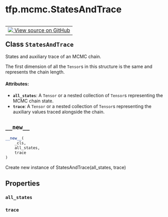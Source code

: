 <div itemscope itemtype="http://developers.google.com/ReferenceObject">
<meta itemprop="name" content="tfp.mcmc.StatesAndTrace" />
<meta itemprop="path" content="Stable" />
<meta itemprop="property" content="all_states"/>
<meta itemprop="property" content="trace"/>
<meta itemprop="property" content="__new__"/>
</div>

# tfp.mcmc.StatesAndTrace


<table class="tfo-notebook-buttons tfo-api" align="left">

<td>
  <a target="_blank" href="https://github.com/tensorflow/probability/blob/master/tensorflow_probability/python/mcmc/sample.py">
    <img src="https://www.tensorflow.org/images/GitHub-Mark-32px.png" />
    View source on GitHub
  </a>
</td></table>



## Class `StatesAndTrace`

States and auxiliary trace of an MCMC chain.



<!-- Placeholder for "Used in" -->

The first dimension of all the `Tensor`s in this structure is the same and
represents the chain length.

#### Attributes:


* <b>`all_states`</b>: A `Tensor` or a nested collection of `Tensor`s representing the
  MCMC chain state.
* <b>`trace`</b>: A `Tensor` or a nested collection of `Tensor`s representing the
  auxiliary values traced alongside the chain.

<h2 id="__new__"><code>__new__</code></h2>

``` python
__new__(
    _cls,
    all_states,
    trace
)
```

Create new instance of StatesAndTrace(all_states, trace)




## Properties

<h3 id="all_states"><code>all_states</code></h3>




<h3 id="trace"><code>trace</code></h3>






